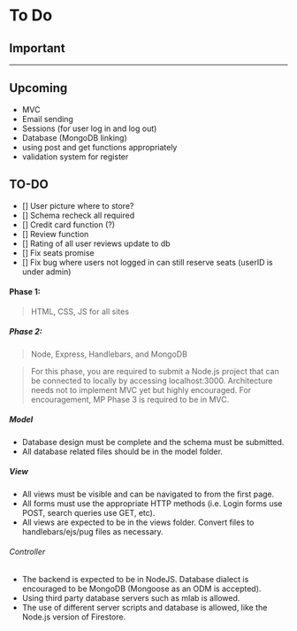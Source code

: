# To Do
## Important

----------------

## Upcoming
- MVC
- Email sending
- Sessions (for user log in and log out)
- Database (MongoDB linking)
- using post and get functions appropriately
- validation system for register

## TO-DO
- [] User picture where to store?
- [] Schema recheck all required
- [] Credit card function (?)
- [] Review function
- [] Rating of all user reviews update to db
- [] Fix seats promise
- [] Fix bug where users not logged in can still reserve seats (userID is under admin)

#### Phase 1:
> HTML, CSS, JS for all sites

##### Phase 2:
> Node, Express, Handlebars, and MongoDB

>For this phase, you are required to submit a Node.js project that can be connected to locally by accessing localhost:3000. Architecture needs not to implement MVC yet but highly encouraged. For encouragement, MP Phase 3 is required to be in MVC.

##### Model
- Database design must be complete and the schema must be submitted.
- All database related files should be in the model folder.

##### View
- All views must be visible and can be navigated to from the first page.
- All forms must use the appropriate HTTP methods (i.e. Login forms use POST, search queries use GET, etc).
- All views are expected to be in the views folder. Convert files to handlebars/ejs/pug files as necessary.

###### Controller
- The backend is expected to be in NodeJS. Database dialect is encouraged to be MongoDB (Mongoose as an ODM is accepted). 
- Using third party database servers such as mlab is allowed. 
- The use of different server scripts and database is allowed, like the Node.js version of Firestore.
